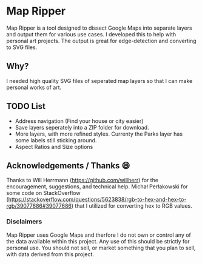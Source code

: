 # Map Ripper
Map Ripper is a tool designed to dissect Google Maps into separate layers and output them for various use cases. I developed this to help with personal art projects. The output is great for edge-detection and converting to SVG files.

## Why?
I needed high quality SVG files of seperated map layers so that I can make personal works of art.

## TODO List
- Address navigation (Find your house or city easier)
- Save layers seperately into a ZIP folder for download.
- More layers, with more refined styles. Currenty the Parks layer has some labels still sticking around.
- Aspect Ratios and Size options

## Acknowledgements / Thanks 😄
Thanks to Will Herrmann (https://github.com/willherr) for the encouragement, suggestions, and technical help.
Michał Perłakowski for some code on StackOverflow (https://stackoverflow.com/questions/5623838/rgb-to-hex-and-hex-to-rgb/39077686#39077686) that I utilized for converting hex to RGB values.

### Disclaimers
Map Ripper uses Google Maps and therfore I do not own or control any of the data available within this project. Any use of this should be strictly for personal use. You should not sell, or market something that you plan to sell, with data derived from this project.
